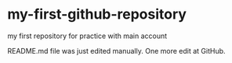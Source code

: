 # my-first-github-repository
my first repository for practice with main account

README.md file was just edited manually. One more edit at GitHub.
